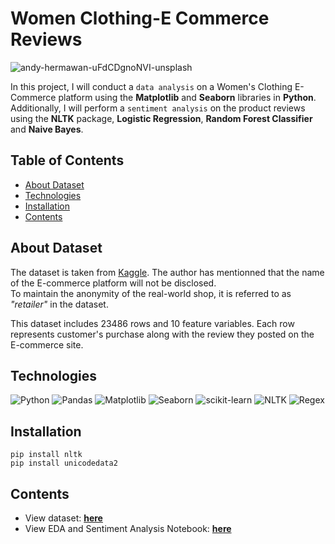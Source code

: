 # Women Clothing-E Commerce Reviews
![andy-hermawan-uFdCDgnoNVI-unsplash](https://github.com/chanronnie/Women_Clothing-ECommerce_Reviews/assets/121308347/b4c5a4a0-a385-48cf-9ad6-c3fae48fc8c1)

In this project, I will conduct a `data analysis` on a Women's Clothing E-Commerce platform using the **Matplotlib** and **Seaborn** libraries in **Python**. Additionally, I will perform a `sentiment analysis` on the product reviews using the **NLTK** package, **Logistic Regression**, **Random Forest Classifier** and **Naive Bayes**.

## Table of Contents
* [About Dataset](#about-dataset)
* [Technologies](#technologies)
* [Installation](#installation)
* [Contents](#contents)

## About Dataset
The dataset is taken from [Kaggle](https://www.kaggle.com/datasets/nicapotato/womens-ecommerce-clothing-reviews).
The author has mentionned that the name of the E-commerce platform will not be disclosed.</br> 
To maintain the anonymity of the real-world shop, it is referred to as *"retailer"* in the dataset.</br>

This dataset includes 23486 rows and 10 feature variables. Each row represents customer's purchase along with the review they posted on the E-commerce site.

## Technologies
![Python](https://img.shields.io/badge/python-3670A0?style=for-the-badge&logo=python&logoColor=ffdd54) 
![Pandas](https://img.shields.io/badge/pandas-%23150458.svg?style=for-the-badge&logo=pandas&logoColor=white) 
![Matplotlib](https://img.shields.io/badge/Matplotlib-%23ffffff.svg?style=for-the-badge&logo=Matplotlib&logoColor=black) 
![Seaborn](https://img.shields.io/badge/Seaborn-navy?style=for-the-badge)
![scikit-learn](https://img.shields.io/badge/scikit--learn-%23F7931E.svg?style=for-the-badge&logo=scikit-learn&logoColor=white)
![NLTK](https://img.shields.io/badge/NLTK-07A06D?style=for-the-badge&logo=python&logoColor=white)
![Regex](https://img.shields.io/badge/Regex-grey?style=for-the-badge&logo=python&logoColor=white)

## Installation 
```
pip install nltk
pip install unicodedata2
```

## Contents
- View dataset: [**here**](Womens%20Clothing%20E-Commerce%20Reviews.csv)
- View EDA and Sentiment Analysis Notebook: [**here**](Women%20E-commerce%20Clothing.ipynb)


